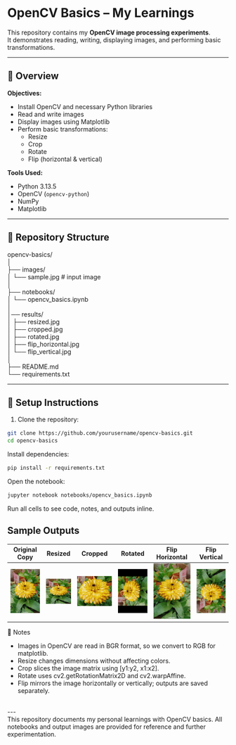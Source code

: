 





#  OpenCV Basics – My Learnings

This repository contains my **OpenCV image processing experiments**.  
It demonstrates reading, writing, displaying images, and performing basic transformations.

---

## 📖 Overview

**Objectives:**
- Install OpenCV and necessary Python libraries
- Read and write images
- Display images using Matplotlib
- Perform basic transformations:
  - Resize
  - Crop
  - Rotate
  - Flip (horizontal & vertical)

**Tools Used:**
- Python 3.13.5
- OpenCV (`opencv-python`)
- NumPy
- Matplotlib

---

## 📂 Repository Structure

opencv-basics/   
│   
├── images/  
│   └── sample.jpg  # input image  
│  
├── notebooks/  
│   └── opencv_basics.ipynb  
│  
│── results/  
│   ├── resized.jpg  
│   ├── cropped.jpg  
│   ├── rotated.jpg  
│   ├── flip_horizontal.jpg  
│   └── flip_vertical.jpg  
│  
├── README.md  
└── requirements.txt  

---

## 🚀 Setup Instructions

1. Clone the repository:

```bash
git clone https://github.com/yourusername/opencv-basics.git
cd opencv-basics

```
Install dependencies:

```bash
pip install -r requirements.txt
```

Open the notebook:

```bash
jupyter notebook notebooks/opencv_basics.ipynb
```
Run all cells to see code, notes, and outputs inline.


## Sample Outputs

| Original Copy | Resized | Cropped | Rotated | Flip Horizontal | Flip Vertical |
|---------------|---------|---------|---------|----------------|---------------|
| ![Original Copy](images/sample.jpg) | ![Resized](results/resized.jpg) | ![Cropped](results/cropped.jpg) | ![Rotated](results/rotated.jpg) | ![Flip H](results/flip_horizontal.jpg) | ![Flip V](results/flip_vertical.jpg) |

📌 Notes
- Images in OpenCV are read in BGR format, so we convert to RGB for matplotlib.
- Resize changes dimensions without affecting colors.
- Crop slices the image matrix using [y1:y2, x1:x2].
- Rotate uses cv2.getRotationMatrix2D and cv2.warpAffine.
- Flip mirrors the image horizontally or vertically; outputs are saved separately.   
<br>
---
<br>
This repository documents my personal learnings with OpenCV basics.  
All notebooks and output images are provided for reference and further experimentation.